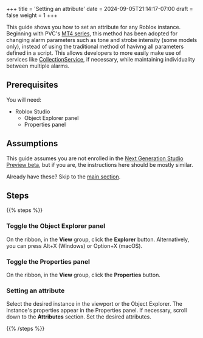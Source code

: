 +++
title = 'Setting an attribute'
date = 2024-09-05T21:14:17-07:00
draft = false
weight = 1
+++

This guide shows you how to set an attribute for any Roblox instance. Beginning with PVC's [MT4 series](/docs/roblox/fire_alarms/mt4), this method has been adopted for changing alarm parameters such as tone and strobe intensity (some models only), instead of using the traditional method of havivng all parameters defined in a script. This allows developers to more easily make use of services like [CollectionService](https://create.roblox.com/docs/reference/engine/classes/CollectionService), if necessary, while maintaining individuality between multiple alarms.

## Prerequisites

You will need:
* Roblox Studio
    * Object Explorer panel
    * Properties panel

## Assumptions
This guide assumes you are not enrolled in the [Next Generation Studio Preview beta](https://devforum.roblox.com/t/next-gen-studio-ui-preview-is-here-beta/3075390), but if you are, the instructions here should be mostly similar.

Already have these? Skip to the [main section](#setting-an-attribute).

## Steps

{{% steps %}}

### Toggle the Object Explorer panel

On the ribbon, in the **View** group, click the **Explorer** button. Alternatively, you can press Alt+X (Windows) or Option+X (macOS).

### Toggle the Properties panel

On the ribbon, in the **View** group, click the **Properties** button.

### Setting an attribute

Select the desired instance in the viewport or the Object Explorer. The instance's properties appear in the Properties panel.
If necessary, scroll down to the **Attributes** section.
Set the desired attributes.

{{% /steps %}}